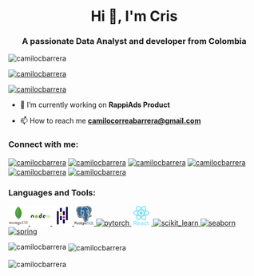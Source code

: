 <h1 align="center">Hi 👋, I'm Cris</h1>
<h3 align="center">A passionate Data Analyst and developer from Colombia</h3>

<p align="left"> <img src="https://komarev.com/ghpvc/?username=camilocbarrera&label=Profile%20views&color=0e75b6&style=flat" alt="camilocbarrera" /> </p>

<p align="left"> <a href="https://github.com/ryo-ma/github-profile-trophy"><img src="https://github-profile-trophy.vercel.app/?username=camilocbarrera" alt="camilocbarrera" /></a> </p>

<p align="left"> <a href="https://twitter.com/camilocbarrera" target="blank"><img src="https://img.shields.io/twitter/follow/camilocbarrera?logo=twitter&style=for-the-badge" alt="camilocbarrera" /></a> </p>

- 🔭 I’m currently working on **RappiAds Product**

- 📫 How to reach me **camilocorreabarrera@gmail.com**

<h3 align="left">Connect with me:</h3>
<p align="left">
<a href="https://twitter.com/camilocbarrera" target="blank"><img align="center" src="https://raw.githubusercontent.com/rahuldkjain/github-profile-readme-generator/master/src/images/icons/Social/twitter.svg" alt="camilocbarrera" height="30" width="40" /></a>
<a href="https://linkedin.com/in/camilocbarrera" target="blank"><img align="center" src="https://raw.githubusercontent.com/rahuldkjain/github-profile-readme-generator/master/src/images/icons/Social/linked-in-alt.svg" alt="camilocbarrera" height="30" width="40" /></a>
<a href="https://kaggle.com/camilocbarrera" target="blank"><img align="center" src="https://raw.githubusercontent.com/rahuldkjain/github-profile-readme-generator/master/src/images/icons/Social/kaggle.svg" alt="camilocbarrera" height="30" width="40" /></a>
<a href="https://instagram.com/camilocbarrera" target="blank"><img align="center" src="https://raw.githubusercontent.com/rahuldkjain/github-profile-readme-generator/master/src/images/icons/Social/instagram.svg" alt="camilocbarrera" height="30" width="40" /></a>
<a href="https://medium.com/camilocbarrera" target="blank"><img align="center" src="https://raw.githubusercontent.com/rahuldkjain/github-profile-readme-generator/master/src/images/icons/Social/medium.svg" alt="camilocbarrera" height="30" width="40" /></a>
<a href="https://www.hackerrank.com/camilocbarrera" target="blank"><img align="center" src="https://raw.githubusercontent.com/rahuldkjain/github-profile-readme-generator/master/src/images/icons/Social/hackerrank.svg" alt="camilocbarrera" height="30" width="40" /></a>
</p>

<h3 align="left">Languages and Tools:</h3>
<p align="left"> <a href="https://www.mongodb.com/" target="_blank" rel="noreferrer"> <img src="https://raw.githubusercontent.com/devicons/devicon/master/icons/mongodb/mongodb-original-wordmark.svg" alt="mongodb" width="40" height="40"/> </a> <a href="https://nodejs.org" target="_blank" rel="noreferrer"> <img src="https://raw.githubusercontent.com/devicons/devicon/master/icons/nodejs/nodejs-original-wordmark.svg" alt="nodejs" width="40" height="40"/> </a> <a href="https://pandas.pydata.org/" target="_blank" rel="noreferrer"> <img src="https://raw.githubusercontent.com/devicons/devicon/2ae2a900d2f041da66e950e4d48052658d850630/icons/pandas/pandas-original.svg" alt="pandas" width="40" height="40"/> </a> <a href="https://www.postgresql.org" target="_blank" rel="noreferrer"> <img src="https://raw.githubusercontent.com/devicons/devicon/master/icons/postgresql/postgresql-original-wordmark.svg" alt="postgresql" width="40" height="40"/> </a> <a href="https://pytorch.org/" target="_blank" rel="noreferrer"> <img src="https://www.vectorlogo.zone/logos/pytorch/pytorch-icon.svg" alt="pytorch" width="40" height="40"/> </a> <a href="https://reactjs.org/" target="_blank" rel="noreferrer"> <img src="https://raw.githubusercontent.com/devicons/devicon/master/icons/react/react-original-wordmark.svg" alt="react" width="40" height="40"/> </a> <a href="https://scikit-learn.org/" target="_blank" rel="noreferrer"> <img src="https://upload.wikimedia.org/wikipedia/commons/0/05/Scikit_learn_logo_small.svg" alt="scikit_learn" width="40" height="40"/> </a> <a href="https://seaborn.pydata.org/" target="_blank" rel="noreferrer"> <img src="https://seaborn.pydata.org/_images/logo-mark-lightbg.svg" alt="seaborn" width="40" height="40"/> </a> <a href="https://spring.io/" target="_blank" rel="noreferrer"> <img src="https://www.vectorlogo.zone/logos/springio/springio-icon.svg" alt="spring" width="40" height="40"/> </a> </p>

<p><img align="left" src="https://github-readme-stats.vercel.app/api/top-langs?username=camilocbarrera&show_icons=true&locale=en&layout=compact" alt="camilocbarrera" /></p>

<p>&nbsp;<img align="center" src="https://github-readme-stats.vercel.app/api?username=camilocbarrera&show_icons=true&locale=en" alt="camilocbarrera" /></p>

<p><img align="center" src="https://github-readme-streak-stats.herokuapp.com/?user=camilocbarrera&" alt="camilocbarrera" /></p>
